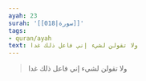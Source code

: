 ```yaml
---
ayah: 23
surah: '[[018|سورة]]'
tags:
- quran/ayah
text: ولا تقولن لشيء إني فاعل ذلك غدا
---
```

> ولا تقولن لشيء إني فاعل ذلك غدا
